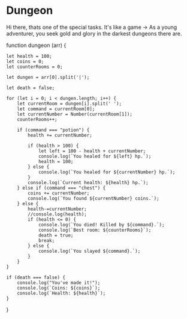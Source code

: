 # Dungeon
Hi there, thats one of the special tasks. It's like a game -> As a young adventurer, you seek gold and glory in the darkest dungeons there are.

function dungeon (arr) {

    let health = 100;
    let coins = 0;
    let counterRooms = 0;

    let dungen = arr[0].split('|');

    let death = false;

    for (let i = 0; i < dungen.length; i++) {
        let currentRoom = dungen[i].split(' ');
        let command = currentRoom[0];
        let currentNumber = Number(currentRoom[1]);
        counterRooms++;

        if (command === "potion") {
            health += currentNumber;

            if (health > 100) {
                let left = 100 - health + currentNumber;
                console.log(`You healed for ${left} hp.`); 
                health = 100;
            } else {
                console.log(`You healed for ${currentNumber} hp.`); 
            }
            console.log(`Current health: ${health} hp.`);
        } else if (command === "chest") {
            coins += currentNumber;
            console.log(`You found ${currentNumber} coins.`);
        } else {
            health-=currentNumber;
            //console.log(health);
            if (health <= 0) {
                console.log(`You died! Killed by ${command}.`);
                console.log(`Best room: ${counterRooms}`);
                death = true;
                break;
            } else {
                console.log(`You slayed ${command}.`);
            }
        }
    }

    if (death === false) {
        console.log("You've made it!");
        console.log(`Coins: ${coins}`);
        console.log(`Health: ${health}`);
    }

}
